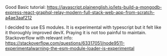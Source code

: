 Good Basic tutorial:
https://javascript.plainenglish.io/lets-build-a-mongodb-express-react-graphql-relay-modern-full-stack-web-app-from-scratch-a4ae3aaf212



I decided to use ES modules. It is experimental with typescript but it felt like it thoroughly improved devX. Praying it is not too painful to maintain.
Stackoverflow with relevant info: 
https://stackoverflow.com/questions/63317051/node9511-experimentalwarning-the-esm-module-loader-is-experimental
